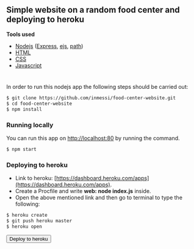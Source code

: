 ## Simple website on a random food center and deploying to heroku 

**Tools used**
- [Nodejs](https://nodejs.org/en/) ([Express](https://expressjs.com/), [ejs](https://ejs.co/), [path](https://nodejs.org/api/path.html))
- [HTML](https://en.wikipedia.org/wiki/HTML)
- [CSS](https://en.wikipedia.org/wiki/CSS)
- [Javascript](https://en.wikipedia.org/wiki/JavaScript)

#

In order to run this nodejs app the following steps should be carried out:
```sh
$ git clone https://github.com/inmessi/food-center-website.git
$ cd food-center-website
$ npm install 
```
### Running locally
You can run this app on [http://localhost:80](http://localhost:80) by running the command. <br/>
```sh
$ npm start 
```
### Deploying to heroku 
- Link to heroku: [https://dashboard.heroku.com/apps](https://dashboard.heroku.com/apps). 
- Create a Procfile and write **web: node index.js** inside. 
- Open the above mentioned link and then go to terminal to type the following:
```sh
$ heroku create
$ git push heroku master 
$ heroku open
```

<button onclick = 'https://dashboard.heroku.com/apps/debasmit/deploy/heroku-git'> Deploy to heroku </button>

